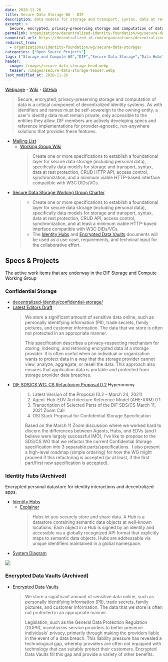 ```yaml
---
date: 2020-11-26
title: Secure Data Storage WG - DIF 
description: data models for storage and transport, syntax, data at rest protection, CRUD API, access control, synchronization, and at least a minimum viable HTTP-based interface compatible with W3C DIDs/VCs.
excerpt: >
  Secure, encrypted, privacy-preserving storage and computation of data is a critical component of decentralized identity systems. As with identifiers and names must be self-sovereign to the owning entity, a user's identity data must remain private, only accessible to the entities they allow. DIF members are actively developing specs and reference implementations for provider-agnostic, run-anywhere solutions that provides these features.
permalink: organizations/decentralized-identity-foundation/wg/secure-data-storage/
canonical_url: https://decentralized-id.com/organizations/decentralized-identity-foundation/wg/secure-data-storage/
redirect_from: 
  - organizations/identity-foundation/wg/secure-data-storage/
categories: ["Open Source Projects"]
tags: ["Storage and Compute WG","DIF","Secure Data Storage","Data Hubs","W3C","Encrypted Data Vaults"]
header:
  image: /images/secure-data-storage-head.webp
  teaser: /images/secure-data-storage-teaser.webp
last_modified_at: 2020-11-26
---
```


[Webpage](https://identity.foundation/working-groups/storage-compute.html) - [Wiki](https://dif.groups.io/g/sds-wg/wiki) - [GitHub](https://github.com/decentralized-identity/confidential-storage/)

> Secure, encrypted, privacy-preserving storage and computation of data is a critical component of decentralized identity systems. As with identifiers and names must be self-sovereign to the owning entity, a user's identity data must remain private, only accessible to the entities they allow. DIF members are actively developing specs and reference implementations for provider-agnostic, run-anywhere solutions that provides these features.

- [Mailing List](https://dif.groups.io/g/sds-wg/wiki/home)
  - [Working Group Wiki](https://lists.identity.foundation/g/sds-wg/wiki)
    > Create one or more specifications to establish a foundational layer for secure data storage (including personal data), specifically data models for storage and transport, syntax, data at rest protection, CRUD HTTP API, access control, synchronization, and a minimum viable HTTP-based interface compatible with W3C DIDs/VCs.
- [Secure Data Storage Working Group Charter](https://drive.google.com/file/d/1vf2CsD9QZstzrd6CJ4WFVHw0WKwwNLHf/view)
  > - Create one or more specifications to establish a foundational layer for secure data storage (including personal data), specifically data models for storage and transport, syntax, data at rest protection, CRUD API, access control, synchronization, and at least a minimum viable HTTP-based interface compatible with W3C DIDs/VCs.
  > - The [Identity Hubs](https://github.com/decentralized-identity/identity-hub/blob/master/explainer.md) and [Encrypted Data Vaults](https://digitalbazaar.github.io/encrypted-data-vaults/) documents will be used as a use case, requirements, and technical input for the collaborative effort.

## Specs & Projects

The active work items that are underway in the DIF Storage and Compute Working Group

### Confidential Storage

- [decentralized-identity/confidential-storage/](https://github.com/decentralized-identity/confidential-storage/)
- [Latest Editors Draft](https://identity.foundation/confidential-storage/)
  > We store a significant amount of sensitive data online, such as personally identifying information (PII), trade secrets, family pictures, and customer information. The data that we store is often not protected in an appropriate manner.
  > 
  > This specification describes a privacy-respecting mechanism for storing, indexing, and retrieving encrypted data at a storage provider. It is often useful when an individual or organization wants to protect data in a way that the storage provider cannot view, analyze, aggregate, or resell the data. This approach also ensures that application data is portable and protected from storage provider data breaches.
* [DIF SDS/CS WG: CS Refactoring Proposal 0.2](https://hyperonomy.com/2021/03/28/cs-refactoring-proposal/) Hyperonomy
  > 1. Latest Version of the Proposal (0.2 – March 24, 2021)
  > 2. Agent-Hub-EDV Architecture Reference Model (AHE-ARM) 0.1
  > 3. Transcription of Selected Parts of the DIF SDS/CS March 11, 2021 Zoom Call
  > 4. OSI Stack Proposal for Confidential Storage Specification
  > 
  > Based on the March 11 Zoom discussion where we worked hard to discern the differences between Agents, Hubs, and EDVs (and I believe were largely successful IMO), I’ve like to propose to the SDS/CS WG that we refactor the current Confidential Storage specification into 3 separable parts/specifications.  I also present a high-level roadmap (simple ordering) for how the WG might proceed if this refactoring is accepted (or at least, if the first part/first new specification is accepted).

### Identity Hubs (Archived)

Encrypted personal datastore for identity interactions and decentralized apps.

* [Identity Hubs](https://github.com/decentralized-identity/identity-hub/)
  * [Explainer](https://github.com/decentralized-identity/identity-hub/blob/master/explainer.md)  
    > Hubs let you securely store and share data. A Hub is a datastore containing semantic data objects at well-known locations. Each object in a Hub is signed by an identity and accessible via a globally recognized API format that explicitly maps to semantic data objects. Hubs are addressable via unique identifiers maintained in a global namespace.     
* [System Diagram](https://raw.githubusercontent.com/decentralized-identity/hubs/master/diagrams/full-system.png)

[![](https://raw.githubusercontent.com/decentralized-identity/hubs/master/diagrams/full-system.png)](https://raw.githubusercontent.com/decentralized-identity/hubs/master/diagrams/full-system.png)

### Encrypted Data Vaults (Archived)

* [Encrypted Data Vaults](https://digitalbazaar.github.io/encrypted-data-vaults/)
  > We store a significant amount of sensitive data online, such as personally identifying information (PII), trade secrets, family pictures, and customer information. The data that we store is often not protected in an appropriate manner.
  > 
  > Legislation, such as the General Data Protection Regulation (GDPR), incentivizes service providers to better preserve individuals' privacy, primarily through making the providers liable in the event of a data breach. This liability pressure has revealed a technological gap, whereby providers are often not equipped with technology that can suitably protect their customers. Encrypted Data Vaults fill this gap and provide a variety of other benefits.
